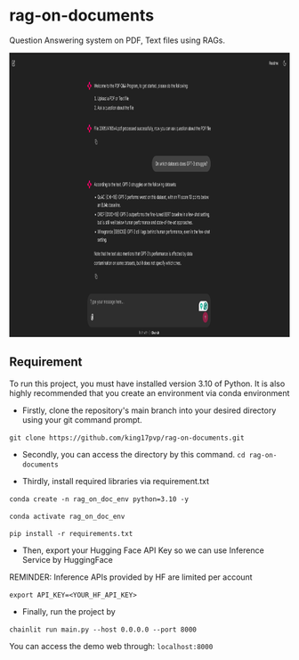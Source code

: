 # rag-on-documents

Question Answering system on PDF, Text files using RAGs.
<p align="center">
  <img src="assets/demo.png" alt = "UI" title = "Overview of the application" width="1030" height="510">
</p>

## Requirement
To run this project, you must have installed version 3.10 of Python. It is also highly recommended that you create an environment via conda environment
* Firstly, clone the repository's main branch into your desired directory using your git command prompt.

```git clone https://github.com/king17pvp/rag-on-documents.git```

* Secondly, you can access the directory by this command.
```cd rag-on-documents```

* Thirdly, install required libraries via requirement.txt

```conda create -n rag_on_doc_env python=3.10 -y```

```conda activate rag_on_doc_env```

```pip install -r requirements.txt```

* Then, export your Hugging Face API Key so we can use Inference Service by HuggingFace 

REMINDER: Inference APIs provided by HF are limited per account

```export API_KEY=<YOUR_HF_API_KEY>```

* Finally, run the project by 

```chainlit run main.py --host 0.0.0.0 --port 8000```

You can access the demo web through: ```localhost:8000```



